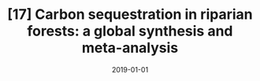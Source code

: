---
title: "[17] Carbon sequestration in riparian forests: a global synthesis and meta-analysis"
collection: publications
date: 2019-01-01
venue: 'Global Change Biology'
link: 'https://doi.org/10.1111/gcb.14475'
code: 'https://doi.org/10.5281/zenodo.1252510'
paperurl: '/files/Dybala et al. 2019 - Carbon sequestration in riparian forests A global synthesis and meta-analysis.pdf'
citation: 'Dybala KE, Matzek V, Gardali T, Seavy NE (2019) Carbon sequestration in riparian forests: a global synthesis and meta-analysis. <i>Global Change Biology</i> 25:57-67. DOI: 10.1111/gcb.14475'
---